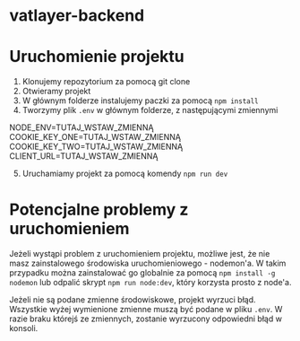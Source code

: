 # vatlayer-backend

# Uruchomienie projektu

1. Klonujemy repozytorium za pomocą git clone
2. Otwieramy projekt
3. W głównym folderze instalujemy paczki za pomocą `npm install`
4. Tworzymy plik `.env` w głównym folderze, z następującymi zmiennymi

NODE_ENV=TUTAJ_WSTAW_ZMIENNĄ\
COOKIE_KEY_ONE=TUTAJ_WSTAW_ZMIENNĄ\
COOKIE_KEY_TWO=TUTAJ_WSTAW_ZMIENNĄ\
CLIENT_URL=TUTAJ_WSTAW_ZMIENNĄ

5. Uruchamiamy projekt za pomocą komendy `npm run dev`

# Potencjalne problemy z uruchomieniem

Jeżeli wystąpi problem z uruchomieniem projektu, możliwe jest, że nie masz zainstalowego środowiska uruchomieniowego - nodemon'a. W takim przypadku można zainstalować go globalnie za pomocą `npm install -g nodemon` lub odpalić skrypt `npm run node:dev`, który korzysta prosto z node'a.

Jeżeli nie są podane zmienne środowiskowe, projekt wyrzuci błąd. Wszystkie wyżej wymienione zmienne muszą być podane w pliku `.env`. W razie braku którejś ze zmiennych, zostanie wyrzucony odpowiedni błąd w konsoli.
